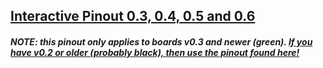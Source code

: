 
## [Interactive Pinout 0.3, 0.4, 0.5 and 0.6](https://rusefi.com/docs/pinouts/proteus/)

#### _NOTE: this pinout only applies to boards v0.3 and newer (green). [If you have v0.2 or older (probably black), then use the pinout found here!](Hardware-Proteus-Wiring-v02)_


